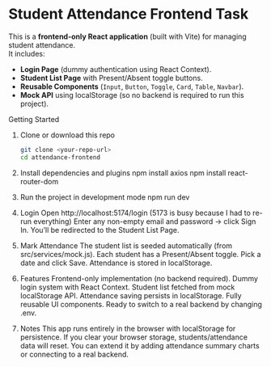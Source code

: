# Student Attendance Frontend Task

This is a **frontend-only React application** (built with Vite) for managing student attendance.  
It includes:

- **Login Page** (dummy authentication using React Context).
- **Student List Page** with Present/Absent toggle buttons.
- **Reusable Components** (`Input`, `Button`, `Toggle`, `Card`, `Table`, `Navbar`).
- **Mock API** using localStorage (so no backend is required to run this project).

Getting Started

1. Clone or download this repo
    ```bash
    git clone <your-repo-url>
    cd attendance-frontend

2. Install dependencies and plugins
    npm install axios
    npm install react-router-dom

3. Run the project in development mode
    npm run dev

4. Login
    Open http://localhost:5174/login (5173 is busy because I had to re-run everything)
    Enter any non-empty email and password → click Sign In.
    You’ll be redirected to the Student List Page.

5. Mark Attendance
    The student list is seeded automatically (from src/services/mock.js).
    Each student has a Present/Absent toggle.
    Pick a date and click Save.
    Attendance is stored in localStorage.

6. Features
    Frontend-only implementation (no backend required).
    Dummy login system with React Context.
    Student list fetched from mock localStorage API.
    Attendance saving persists in localStorage.
    Fully reusable UI components.
    Ready to switch to a real backend by changing .env.

7. Notes
    This app runs entirely in the browser with localStorage for persistence.
    If you clear your browser storage, students/attendance data will reset.
    You can extend it by adding attendance summary charts or connecting to a real backend.